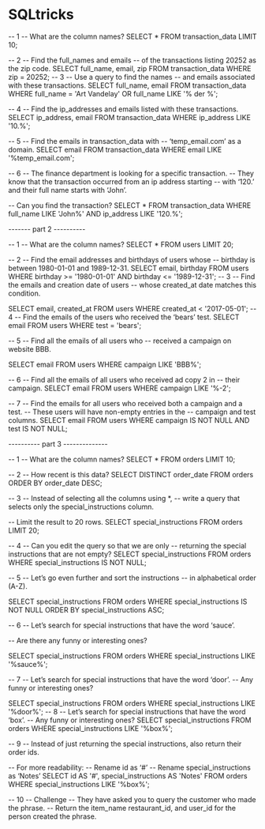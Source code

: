 # SQLtricks

-- 1
-- What are the column names?
SELECT *
FROM transaction_data
LIMIT 10;

-- 2
-- Find the full_names and emails
-- of the transactions listing 20252 as the zip code.
SELECT full_name, email, zip
FROM transaction_data
WHERE zip = 20252;
-- 3
-- Use a query to find the names 
-- and emails associated with these transactions.
SELECT full_name, email
FROM transaction_data
WHERE full_name = 'Art Vandelay'
   OR full_name LIKE '% der %';

-- 4
-- Find the ip_addresses and emails listed with these transactions.
SELECT ip_address, email
FROM transaction_data
WHERE ip_address LIKE '10.%';

-- 5
-- Find the emails in transaction_data with
-- ‘temp_email.com’ as a domain.
SELECT email
FROM transaction_data
WHERE email LIKE '%temp_email.com';

-- 6
-- The finance department is looking for a specific transaction. 
-- They know that the transaction occurred from an ip address starting 
-- with ‘120.’ and their full name starts with ‘John’.

-- Can you find the transaction?
SELECT *
FROM transaction_data
WHERE full_name LIKE 'John%'
  AND ip_address LIKE '120.%';

------- part 2 ----------

-- 1
-- What are the column names?
SELECT *
FROM users
LIMIT 20;
 
-- 2
-- Find the email addresses and birthdays of users whose 
-- birthday is between 1980-01-01 and 1989-12-31.
   SELECT email, birthday
FROM users
WHERE birthday >= '1980-01-01'
  AND birthday <= '1989-12-31';
-- 3
-- Find the emails and creation date of users 
-- whose created_at date matches this condition.

SELECT email, created_at
FROM users
WHERE created_at < '2017-05-01';
-- 4
-- Find the emails of the users who received the ‘bears’ test.
SELECT email
FROM users
WHERE test = 'bears';

-- 5
-- Find all the emails of all users who 
-- received a campaign on website BBB.

SELECT email
FROM users
WHERE campaign LIKE 'BBB%';

-- 6
-- Find all the emails of all users who received ad copy 2 in 
-- their campaign.
SELECT email
FROM users
WHERE campaign LIKE '%-2';

-- 7
-- Find the emails for all users who received both a campaign and a test. 
-- These users will have non-empty entries in the 
-- campaign and test columns.
SELECT email
FROM users
WHERE campaign IS NOT NULL
  AND test IS NOT NULL;

---------- part 3 --------------

-- 1
-- What are the column names?
SELECT *
FROM orders
LIMIT 10;

-- 2 
-- How recent is this data?
SELECT DISTINCT order_date
FROM orders
ORDER BY order_date DESC;

-- 3
-- Instead of selecting all the columns using *, 
-- write a query that selects only the special_instructions column.

-- Limit the result to 20 rows.
SELECT special_instructions
FROM orders
LIMIT 20;

-- 4 
-- Can you edit the query so that we are only 
-- returning the special instructions that are not empty?
SELECT special_instructions
FROM orders
WHERE special_instructions IS NOT NULL;

-- 5
-- Let’s go even further and sort the instructions 
-- in alphabetical order (A-Z).

SELECT special_instructions
FROM orders
WHERE special_instructions IS NOT NULL
ORDER BY special_instructions ASC;

-- 6
-- Let’s search for special instructions that have the word ‘sauce’.

-- Are there any funny or interesting ones? 

SELECT special_instructions
FROM orders
WHERE special_instructions LIKE '%sauce%';

-- 7
-- Let’s search for special instructions that have the word ‘door’.
-- Any funny or interesting ones?

SELECT special_instructions
FROM orders
WHERE special_instructions LIKE '%door%';
-- 8
-- Let’s search for special instructions that have the word ‘box’.
-- Any funny or interesting ones?
SELECT special_instructions
FROM orders
WHERE special_instructions LIKE '%box%';

-- 9
-- Instead of just returning the special instructions, also return their order ids.

-- For more readability:
-- Rename id as ‘#’
-- Rename special_instructions as ‘Notes’
SELECT id AS '#',
   special_instructions AS 'Notes'
FROM orders
WHERE special_instructions LIKE '%box%';

-- 10
-- Challenge
-- They have asked you to query the customer who made the phrase. 
-- Return the item_name restaurant_id, and user_id for the person created the phrase.


